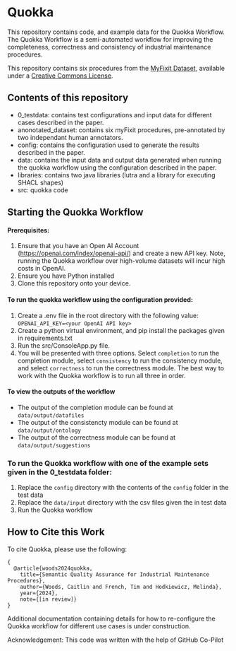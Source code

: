 # Quokka

This repository contains code, and example data for the Quokka Workflow. The Quokka Workflow is a semi-automated workflow for improving the completeness, correctness and consistency of industrial maintenance procedures.

This repository contains six procedures from the [MyFixit Dataset](https://github.com/rub-ksv/MyFixit-Dataset), available under a [Creative Commons License](https://github.com/rub-ksv/MyFixit-Dataset?tab=License-1-ov-file#readme).

## Contents of this repository

- 0_testdata: contains test configurations and input data for different cases described in the paper.
- anonotated_dataset: contains six myFixit procedures, pre-annotated by two independant human annotators.
- config: contains the configuration used to generate the results described in the paper.
- data: contains the input data and output data generated when running the quokka workflow using the configuration described in the paper.
- libraries: contains two java libraries (lutra and a library for executing SHACL shapes)
- src: quokka code

## Starting the Quokka Workflow

#### Prerequisites:

1. Ensure that you have an Open AI Account (https://openai.com/index/openai-api/) and create a new API key. Note, running the Quokka workflow over high-volume datasets will incur high costs in OpenAI.
2. Ensure you have Python installed
3. Clone this repository onto your device.

#### To run the quokka workflow using the configuration provided:

1. Create a .env file in the root directory with the following value: ```OPENAI_API_KEY=<your OpenAI API key>```
2. Create a python virtual environment, and pip install the packages given in requirements.txt
3. Run the src/ConsoleApp.py file.
4. You will be presented with three options. Select ```completion``` to run the completion module, select ```consistency``` to run the consistency module, and select ```correctness``` to run the correctness module. The best way to work with the Quokka workflow is to run all three in order.

#### To view the outputs of the workflow

- The output of the completion module can be found at ```data/output/datafiles``` 
- The output of the consistencty module can be found at ```data/output/ontology```
- The output of the correctness module can be found at ```data/output/suggestions```

### To run the Quokka workflow with one of the example sets given in the 0_testdata folder:

1. Replace the ```config``` directory with the contents of the ```config``` folder in the test data
2. Replace the ```data/input``` directory with the csv files given the in test data
3. Run the Quokka workflow

## How to Cite this Work

To cite Quokka, please use the following:

```
{
  @article{woods2024quokka,
    title={Semantic Quality Assurance for Industrial Maintenance Procedures},
    author={Woods, Caitlin and French, Tim and Hodkiewicz, Melinda},
    year={2024},
    note={[in review]}
}
```

Additional documentation containing details for how to re-configure the Quokka workflow for different use cases is under construction.

Acknowledgement: This code was written with the help of GitHub Co-Pilot
